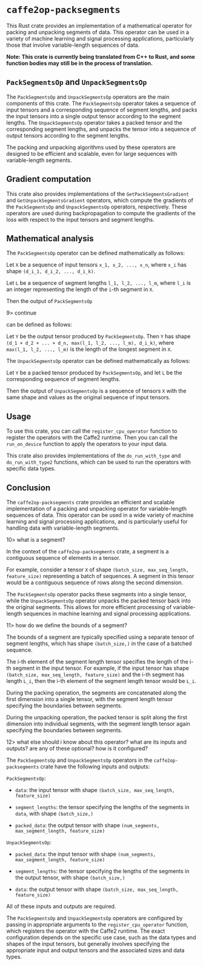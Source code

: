 # `caffe2op-packsegments`

This Rust crate provides an implementation of
a mathematical operator for packing and unpacking
segments of data. This operator can be used in
a variety of machine learning and signal
processing applications, particularly those that
involve variable-length sequences of data.

**Note: This crate is currently being translated from C++ to Rust, and some function bodies may still be in the process of translation.**

## `PackSegmentsOp` and `UnpackSegmentsOp`

The `PackSegmentsOp` and `UnpackSegmentsOp`
operators are the main components of this
crate. The `PackSegmentsOp` operator takes
a sequence of input tensors and a corresponding
sequence of segment lengths, and packs the input
tensors into a single output tensor according to
the segment lengths. The `UnpackSegmentsOp`
operator takes a packed tensor and the
corresponding segment lengths, and unpacks the
tensor into a sequence of output tensors according
to the segment lengths.

The packing and unpacking algorithms used by these
operators are designed to be efficient and
scalable, even for large sequences with
variable-length segments.

## Gradient computation

This crate also provides implementations of the
`GetPackSegmentsGradient` and
`GetUnpackSegmentsGradient` operators, which
compute the gradients of the `PackSegmentsOp` and
`UnpackSegmentsOp` operators, respectively. These
operators are used during backpropagation to
compute the gradients of the loss with respect to
the input tensors and segment lengths.

## Mathematical analysis

The `PackSegmentsOp` operator can be defined
mathematically as follows:

Let `X` be a sequence of input tensors `x_1, x_2,
..., x_n`, where `x_i` has shape `(d_i_1, d_i_2,
..., d_i_k)`.

Let `L` be a sequence of segment lengths `l_1,
l_2, ..., l_m`, where `l_i` is an integer
representing the length of the `i`-th segment in
`X`.

Then the output of `PackSegmentsOp`

9> continue

can be defined as follows:

Let `Y` be the output tensor produced by
`PackSegmentsOp`. Then `Y` has shape 
`(d_1 + d_2 + ... + d_n, max(l_1, l_2, ..., l_m), d_i_k)`,
where `max(l_1, l_2, ..., l_m)` is the length of
the longest segment in `X`.

The `UnpackSegmentsOp` operator can be defined
mathematically as follows:

Let `Y` be a packed tensor produced by
`PackSegmentsOp`, and let `L` be the corresponding
sequence of segment lengths.

Then the output of `UnpackSegmentsOp` is
a sequence of tensors `X` with the same shape and
values as the original sequence of input tensors.

## Usage

To use this crate, you can call the
`register_cpu_operator` function to register the
operators with the Caffe2 runtime. Then you can
call the `run_on_device` function to apply the
operators to your input data.

This crate also provides implementations of the
`do_run_with_type` and `do_run_with_type2`
functions, which can be used to run the operators
with specific data types.

## Conclusion

The `caffe2op-packsegments` crate provides an
efficient and scalable implementation of a packing
and unpacking operator for variable-length
sequences of data. This operator can be used in
a wide variety of machine learning and signal
processing applications, and is particularly
useful for handling data with variable-length
segments.

10> what is a segment?

In the context of the `caffe2op-packsegments`
crate, a segment is a contiguous sequence of
elements in a tensor.

For example, consider a tensor `X` of shape
`(batch_size, max_seq_length, feature_size)`
representing a batch of sequences. A segment in
this tensor would be a contiguous sequence of rows
along the second dimension.

The `PackSegmentsOp` operator packs these segments
into a single tensor, while the `UnpackSegmentsOp`
operator unpacks the packed tensor back into the
original segments. This allows for more efficient
processing of variable-length sequences in machine
learning and signal processing applications.

11> how do we define the bounds of a segment?

The bounds of a segment are typically specified
using a separate tensor of segment lengths, which
has shape `(batch_size,)` in the case of a batched
sequence.

The i-th element of the segment length tensor
specifies the length of the i-th segment in the
input tensor. For example, if the input tensor has
shape `(batch_size, max_seq_length, feature_size)`
and the i-th segment has length `L_i`, then the
i-th element of the segment length tensor would be
`L_i`.

During the packing operation, the segments are
concatenated along the first dimension into
a single tensor, with the segment length tensor
specifying the boundaries between segments.

During the unpacking operation, the packed tensor
is split along the first dimension into individual
segments, with the segment length tensor again
specifying the boundaries between segments.

12> what else should i know about this operator?
what are its inputs and outputs? are any of these
optional? how is it configured?

The `PackSegmentsOp` and `UnpackSegmentsOp`
operators in the `caffe2op-packsegments` crate
have the following inputs and outputs:

`PackSegmentsOp`:

- `data`: the input tensor with shape
  `(batch_size, max_seq_length, feature_size)`

- `segment_lengths`: the tensor specifying the
  lengths of the segments in `data`, with shape
  `(batch_size,)`

- `packed_data`: the output tensor with shape
  `(num_segments, max_segment_length,
  feature_size)`

`UnpackSegmentsOp`:

- `packed_data`: the input tensor with shape
  `(num_segments, max_segment_length,
  feature_size)`

- `segment_lengths`: the tensor specifying the
  lengths of the segments in the output tensor,
  with shape `(batch_size,)`

- `data`: the output tensor with shape
  `(batch_size, max_seq_length, feature_size)`

All of these inputs and outputs are required.

The `PackSegmentsOp` and `UnpackSegmentsOp`
operators are configured by passing in appropriate
arguments to the `register_cpu_operator` function,
which registers the operator with the Caffe2
runtime. The exact configuration depends on the
specific use case, such as the data types and
shapes of the input tensors, but generally
involves specifying the appropriate input and
output tensors and the associated sizes and data
types.
